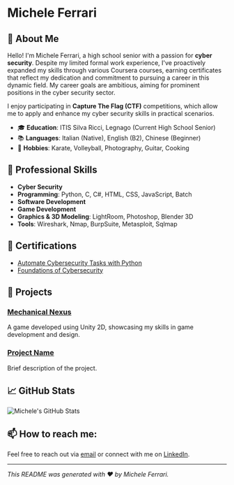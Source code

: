 # Michele Ferrari

## 👋 About Me

Hello! I'm Michele Ferrari, a high school senior with a passion for **cyber security**. Despite my limited formal work experience, I've proactively expanded my skills through various Coursera courses, earning certificates that reflect my dedication and commitment to pursuing a career in this dynamic field. My career goals are ambitious, aiming for prominent positions in the cyber security sector.

I enjoy participating in **Capture The Flag (CTF)** competitions, which allow me to apply and enhance my cyber security skills in practical scenarios.

- 🎓 **Education**: ITIS Silva Ricci, Legnago (Current High School Senior)
- 📚 **Languages**: Italian (Native), English (B2), Chinese (Beginner)
- 🥋 **Hobbies**: Karate, Volleyball, Photography, Guitar, Cooking

## 💼 Professional Skills

- **Cyber Security**
- **Programming**: Python, C, C#, HTML, CSS, JavaScript, Batch
- **Software Development**
- **Game Development**
- **Graphics & 3D Modeling**: LightRoom, Photoshop, Blender 3D
- **Tools**: Wireshark, Nmap, BurpSuite, Metasploit, Sqlmap

## 📜 Certifications

- [Automate Cybersecurity Tasks with Python](https://coursera.org/verify/some_certificate)
- [Foundations of Cybersecurity](https://coursera.org/verify/some_certificate)

## 📂 Projects

### [Mechanical Nexus](https://littleflame.itch.io/mechanical-nexus)
A game developed using Unity 2D, showcasing my skills in game development and design.

### [Project Name](https://github.com/username/project)
Brief description of the project.

## 📈 GitHub Stats

![Michele's GitHub Stats](https://github-readme-stats.vercel.app/api?username=yourusername&show_icons=true&theme=radical)

## 📫 How to reach me:

Feel free to reach out via [email](mailto:ferrarimichele.root@gmail.com) or connect with me on [LinkedIn](https://linkedin.com/in/username).

---

*This README was generated with ❤️ by Michele Ferrari.*
